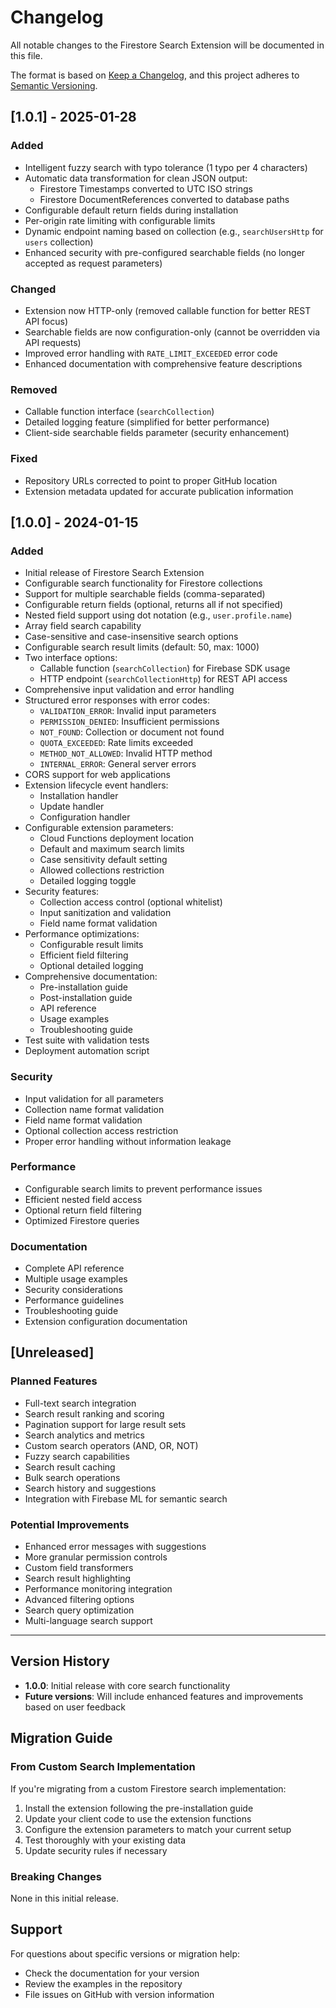 # Changelog

All notable changes to the Firestore Search Extension will be documented in this file.

The format is based on [Keep a Changelog](https://keepachangelog.com/en/1.0.0/),
and this project adheres to [Semantic Versioning](https://semver.org/spec/v2.0.0.html).

## [1.0.1] - 2025-01-28

### Added
- Intelligent fuzzy search with typo tolerance (1 typo per 4 characters)
- Automatic data transformation for clean JSON output:
  - Firestore Timestamps converted to UTC ISO strings
  - Firestore DocumentReferences converted to database paths
- Configurable default return fields during installation
- Per-origin rate limiting with configurable limits
- Dynamic endpoint naming based on collection (e.g., `searchUsersHttp` for `users` collection)
- Enhanced security with pre-configured searchable fields (no longer accepted as request parameters)

### Changed
- Extension now HTTP-only (removed callable function for better REST API focus)
- Searchable fields are now configuration-only (cannot be overridden via API requests)
- Improved error handling with `RATE_LIMIT_EXCEEDED` error code
- Enhanced documentation with comprehensive feature descriptions

### Removed
- Callable function interface (`searchCollection`)
- Detailed logging feature (simplified for better performance)
- Client-side searchable fields parameter (security enhancement)

### Fixed
- Repository URLs corrected to point to proper GitHub location
- Extension metadata updated for accurate publication information

## [1.0.0] - 2024-01-15

### Added
- Initial release of Firestore Search Extension
- Configurable search functionality for Firestore collections
- Support for multiple searchable fields (comma-separated)
- Configurable return fields (optional, returns all if not specified)
- Nested field support using dot notation (e.g., `user.profile.name`)
- Array field search capability
- Case-sensitive and case-insensitive search options
- Configurable search result limits (default: 50, max: 1000)
- Two interface options:
  - Callable function (`searchCollection`) for Firebase SDK usage
  - HTTP endpoint (`searchCollectionHttp`) for REST API access
- Comprehensive input validation and error handling
- Structured error responses with error codes:
  - `VALIDATION_ERROR`: Invalid input parameters
  - `PERMISSION_DENIED`: Insufficient permissions
  - `NOT_FOUND`: Collection or document not found
  - `QUOTA_EXCEEDED`: Rate limits exceeded
  - `METHOD_NOT_ALLOWED`: Invalid HTTP method
  - `INTERNAL_ERROR`: General server errors
- CORS support for web applications
- Extension lifecycle event handlers:
  - Installation handler
  - Update handler
  - Configuration handler
- Configurable extension parameters:
  - Cloud Functions deployment location
  - Default and maximum search limits
  - Case sensitivity default setting
  - Allowed collections restriction
  - Detailed logging toggle
- Security features:
  - Collection access control (optional whitelist)
  - Input sanitization and validation
  - Field name format validation
- Performance optimizations:
  - Configurable result limits
  - Efficient field filtering
  - Optional detailed logging
- Comprehensive documentation:
  - Pre-installation guide
  - Post-installation guide
  - API reference
  - Usage examples
  - Troubleshooting guide
- Test suite with validation tests
- Deployment automation script

### Security
- Input validation for all parameters
- Collection name format validation
- Field name format validation
- Optional collection access restriction
- Proper error handling without information leakage

### Performance
- Configurable search limits to prevent performance issues
- Efficient nested field access
- Optional return field filtering
- Optimized Firestore queries

### Documentation
- Complete API reference
- Multiple usage examples
- Security considerations
- Performance guidelines
- Troubleshooting guide
- Extension configuration documentation

## [Unreleased]

### Planned Features
- Full-text search integration
- Search result ranking and scoring
- Pagination support for large result sets
- Search analytics and metrics
- Custom search operators (AND, OR, NOT)
- Fuzzy search capabilities
- Search result caching
- Bulk search operations
- Search history and suggestions
- Integration with Firebase ML for semantic search

### Potential Improvements
- Enhanced error messages with suggestions
- More granular permission controls
- Custom field transformers
- Search result highlighting
- Performance monitoring integration
- Advanced filtering options
- Search query optimization
- Multi-language search support

---

## Version History

- **1.0.0**: Initial release with core search functionality
- **Future versions**: Will include enhanced features and improvements based on user feedback

## Migration Guide

### From Custom Search Implementation
If you're migrating from a custom Firestore search implementation:

1. Install the extension following the pre-installation guide
2. Update your client code to use the extension functions
3. Configure the extension parameters to match your current setup
4. Test thoroughly with your existing data
5. Update security rules if necessary

### Breaking Changes
None in this initial release.

## Support

For questions about specific versions or migration help:
- Check the documentation for your version
- Review the examples in the repository
- File issues on GitHub with version information
